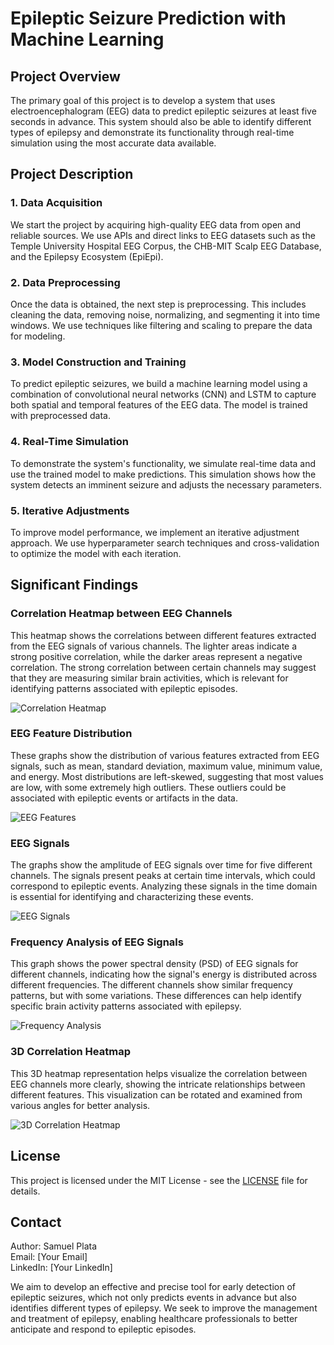 # Epileptic Seizure Prediction with Machine Learning

## Project Overview

The primary goal of this project is to develop a system that uses electroencephalogram (EEG) data to predict epileptic seizures at least five seconds in advance. This system should also be able to identify different types of epilepsy and demonstrate its functionality through real-time simulation using the most accurate data available.

## Project Description

### 1. Data Acquisition

We start the project by acquiring high-quality EEG data from open and reliable sources. We use APIs and direct links to EEG datasets such as the Temple University Hospital EEG Corpus, the CHB-MIT Scalp EEG Database, and the Epilepsy Ecosystem (EpiEpi).

### 2. Data Preprocessing

Once the data is obtained, the next step is preprocessing. This includes cleaning the data, removing noise, normalizing, and segmenting it into time windows. We use techniques like filtering and scaling to prepare the data for modeling.

### 3. Model Construction and Training

To predict epileptic seizures, we build a machine learning model using a combination of convolutional neural networks (CNN) and LSTM to capture both spatial and temporal features of the EEG data. The model is trained with preprocessed data.

### 4. Real-Time Simulation

To demonstrate the system's functionality, we simulate real-time data and use the trained model to make predictions. This simulation shows how the system detects an imminent seizure and adjusts the necessary parameters.

### 5. Iterative Adjustments

To improve model performance, we implement an iterative adjustment approach. We use hyperparameter search techniques and cross-validation to optimize the model with each iteration.

## Significant Findings

### Correlation Heatmap between EEG Channels

This heatmap shows the correlations between different features extracted from the EEG signals of various channels. The lighter areas indicate a strong positive correlation, while the darker areas represent a negative correlation. The strong correlation between certain channels may suggest that they are measuring similar brain activities, which is relevant for identifying patterns associated with epileptic episodes.

![Correlation Heatmap](./neuroscience/figures/correlation_heatmap.png)

### EEG Feature Distribution

These graphs show the distribution of various features extracted from EEG signals, such as mean, standard deviation, maximum value, minimum value, and energy. Most distributions are left-skewed, suggesting that most values are low, with some extremely high outliers. These outliers could be associated with epileptic events or artifacts in the data.

![EEG Features](./neuroscience/figures/eeg_features.png)

### EEG Signals

The graphs show the amplitude of EEG signals over time for five different channels. The signals present peaks at certain time intervals, which could correspond to epileptic events. Analyzing these signals in the time domain is essential for identifying and characterizing these events.

![EEG Signals](./neuroscience/figures/eeg_signals.png)

### Frequency Analysis of EEG Signals

This graph shows the power spectral density (PSD) of EEG signals for different channels, indicating how the signal's energy is distributed across different frequencies. The different channels show similar frequency patterns, but with some variations. These differences can help identify specific brain activity patterns associated with epilepsy.

![Frequency Analysis](./neuroscience/figures/frequency_analysis.png)

### 3D Correlation Heatmap

This 3D heatmap representation helps visualize the correlation between EEG channels more clearly, showing the intricate relationships between different features. This visualization can be rotated and examined from various angles for better analysis.

![3D Correlation Heatmap](./neuroscience/figures/correlation_heatmap_3d.png)

## License

This project is licensed under the MIT License - see the [LICENSE](LICENSE) file for details.

## Contact

Author: Samuel Plata  
Email: [Your Email]  
LinkedIn: [Your LinkedIn]

We aim to develop an effective and precise tool for early detection of epileptic seizures, which not only predicts events in advance but also identifies different types of epilepsy. We seek to improve the management and treatment of epilepsy, enabling healthcare professionals to better anticipate and respond to epileptic episodes.
